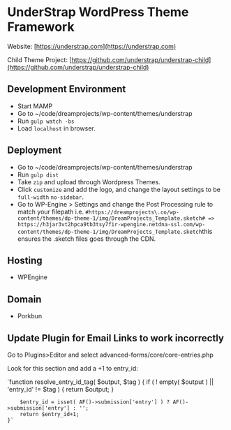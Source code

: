 # UnderStrap WordPress Theme Framework

Website: [https://understrap.com](https://understrap.com)

Child Theme Project: [https://github.com/understrap/understrap-child](https://github.com/understrap/understrap-child)

## Development Environment
- Start MAMP
- Go to ~/code/dreamprojects/wp-content/themes/understrap
- Run `gulp watch -bs`
- Load `localhost` in browser.

## Deployment
- Go to ~/code/dreamprojects/wp-content/themes/understrap
- Run `gulp dist`
- Take `zip` and upload through Wordpress Themes.
- Click `customize` and add the logo, and change the layout settings to be `full-width` `no-sidebar`.
- Go to WP-Engine > Settings and change the Post Processing rule to match your filepath i.e. `#https://dreamprojects\.co/wp-content/themes/dp-theme-1/img/DreamProjects_Template.sketch# => https://h3jar3vt2hpca9tb3tsy7fir-wpengine.netdna-ssl.com/wp-content/themes/dp-theme-1/img/DreamProjects_Template.sketch`this ensures the .sketch files goes through the CDN.

## Hosting
- WPEngine

## Domain
- Porkbun

## Update Plugin for Email Links to work incorrectly
Go to Plugins>Editor and select advanced-forms/core/core-entries.php

Look for this section and add a +1 to entry_id:

`function resolve_entry_id_tag( $output, $tag ) {
		if ( ! empty( $output ) || 'entry_id' != $tag ) {
			return $output;
		}

		$entry_id = isset( AF()->submission['entry'] ) ? AF()->submission['entry'] : '';
		return $entry_id+1;
	}`

